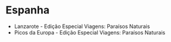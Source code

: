# Espanha

* Lanzarote - Edição Especial Viagens: Paraísos Naturais
* Picos da Europa - Edição Especial Viagens: Paraísos Naturais